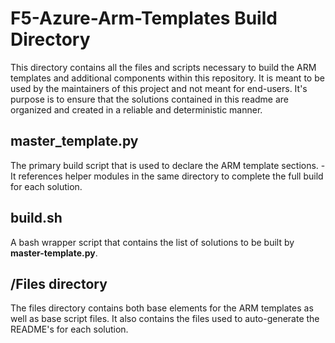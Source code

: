 # F5-Azure-Arm-Templates Build Directory

This directory contains all the files and scripts necessary to build the ARM templates and additional components within this repository. It is meant to be used by the maintainers of this project and not meant for end-users. It's purpose is to ensure that the solutions contained in this readme are organized and created in a reliable and deterministic manner.

## master_template.py

The primary build script that is used to declare the ARM template sections. - It references helper modules in the same directory to complete the full build for each solution.

## build.sh

A bash wrapper script that contains the list of solutions to be built by **master-template.py**.

## /Files directory

The files directory contains both base elements for the ARM templates as well as base script files.  It also contains the files used to auto-generate the README's for each solution.